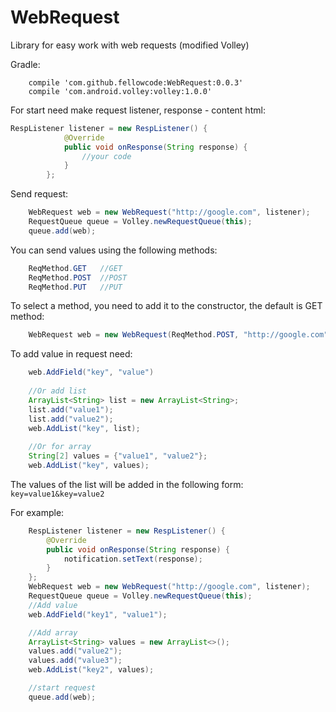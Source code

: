 # WebRequest
Library for easy work with web requests (modified Volley)

Gradle:
```
    compile 'com.github.fellowcode:WebRequest:0.0.3'
    compile 'com.android.volley:volley:1.0.0'
```

For start need make request listener, response - content html:
```java
RespListener listener = new RespListener() {
            @Override
            public void onResponse(String response) {
                //your code
            }
        };
```

Send request:
```java
	WebRequest web = new WebRequest("http://google.com", listener);
    RequestQueue queue = Volley.newRequestQueue(this);
	queue.add(web);
```

You can send values ​​using the following methods:
```java
	ReqMethod.GET   //GET
	ReqMethod.POST  //POST
	ReqMethod.PUT   //PUT
```

To select a method, you need to add it to the constructor, the default is GET method:
```java
	WebRequest web = new WebRequest(ReqMethod.POST, "http://google.com", listener);
```

To add value in request need:
```java
	web.AddField("key", "value")
	
	//Or add list
	ArrayList<String> list = new ArrayList<String>;
	list.add("value1");
	list.add("value2");
	web.AddList("key", list);
	
	//Or for array
	String[2] values = {"value1", "value2"};
	web.AddList("key", values);
```

The values ​​of the list will be added in the following form: `key=value1&key=value2`


For example:
```java
	RespListener listener = new RespListener() {
		@Override
		public void onResponse(String response) {
			notification.setText(response);
		}
	};
	WebRequest web = new WebRequest("http://google.com", listener);
	RequestQueue queue = Volley.newRequestQueue(this);
	//Add value
	web.AddField("key1", "value1");

	//Add array
	ArrayList<String> values = new ArrayList<>();
	values.add("value2");
	values.add("value3");
	web.AddList("key2", values);

	//start request
	queue.add(web);
```
	